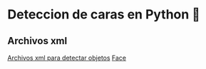 # Deteccion de caras en Python 🐍
## Archivos xml 
[Archivos xml para detectar objetos](https://github.com/opencv/opencv/tree/4.x/data/haarcascades)
[Face](https://github.com/Mfassi96/face_detector/blob/main/cara.png)



